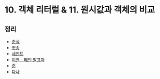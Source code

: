 # 10. 객체 리터럴 & 11. 원시값과 객체의 비교

## 정리

- [춘식]()
- [뽀송]()
- [세인트](./saint.md)
- [이안 - 메인 발표자]()
- [준]()
- [다나]()
